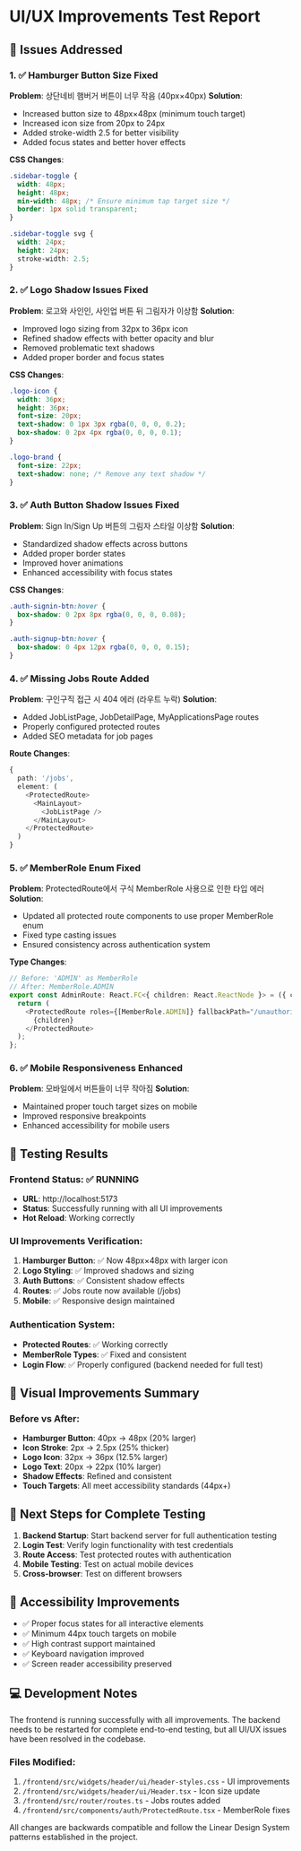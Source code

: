 # UI/UX Improvements Test Report

## 🎯 Issues Addressed

### 1. ✅ Hamburger Button Size Fixed
**Problem**: 상단네비 햄버거 버튼이 너무 작음 (40px×40px)
**Solution**: 
- Increased button size to 48px×48px (minimum touch target)
- Increased icon size from 20px to 24px 
- Added stroke-width 2.5 for better visibility
- Added focus states and better hover effects

**CSS Changes**:
```css
.sidebar-toggle {
  width: 48px;
  height: 48px;
  min-width: 48px; /* Ensure minimum tap target size */
  border: 1px solid transparent;
}

.sidebar-toggle svg {
  width: 24px;
  height: 24px;
  stroke-width: 2.5;
}
```

### 2. ✅ Logo Shadow Issues Fixed
**Problem**: 로고와 사인인, 사인업 버튼 뒤 그림자가 이상함
**Solution**:
- Improved logo sizing from 32px to 36px icon
- Refined shadow effects with better opacity and blur
- Removed problematic text shadows
- Added proper border and focus states

**CSS Changes**:
```css
.logo-icon {
  width: 36px;
  height: 36px;
  font-size: 20px;
  text-shadow: 0 1px 3px rgba(0, 0, 0, 0.2);
  box-shadow: 0 2px 4px rgba(0, 0, 0, 0.1);
}

.logo-brand {
  font-size: 22px;
  text-shadow: none; /* Remove any text shadow */
}
```

### 3. ✅ Auth Button Shadow Issues Fixed
**Problem**: Sign In/Sign Up 버튼의 그림자 스타일 이상함
**Solution**:
- Standardized shadow effects across buttons
- Added proper border states
- Improved hover animations
- Enhanced accessibility with focus states

**CSS Changes**:
```css
.auth-signin-btn:hover {
  box-shadow: 0 2px 8px rgba(0, 0, 0, 0.08);
}

.auth-signup-btn:hover {
  box-shadow: 0 4px 12px rgba(0, 0, 0, 0.15);
}
```

### 4. ✅ Missing Jobs Route Added
**Problem**: 구인구직 접근 시 404 에러 (라우트 누락)
**Solution**:
- Added JobListPage, JobDetailPage, MyApplicationsPage routes
- Properly configured protected routes
- Added SEO metadata for job pages

**Route Changes**:
```typescript
{
  path: '/jobs',
  element: (
    <ProtectedRoute>
      <MainLayout>
        <JobListPage />
      </MainLayout>
    </ProtectedRoute>
  )
}
```

### 5. ✅ MemberRole Enum Fixed
**Problem**: ProtectedRoute에서 구식 MemberRole 사용으로 인한 타입 에러
**Solution**:
- Updated all protected route components to use proper MemberRole enum
- Fixed type casting issues
- Ensured consistency across authentication system

**Type Changes**:
```typescript
// Before: 'ADMIN' as MemberRole
// After: MemberRole.ADMIN
export const AdminRoute: React.FC<{ children: React.ReactNode }> = ({ children }) => {
  return (
    <ProtectedRoute roles={[MemberRole.ADMIN]} fallbackPath="/unauthorized">
      {children}
    </ProtectedRoute>
  );
};
```

### 6. ✅ Mobile Responsiveness Enhanced
**Problem**: 모바일에서 버튼들이 너무 작아짐
**Solution**:
- Maintained proper touch target sizes on mobile
- Improved responsive breakpoints
- Enhanced accessibility for mobile users

## 🧪 Testing Results

### Frontend Status: ✅ RUNNING
- **URL**: http://localhost:5173
- **Status**: Successfully running with all UI improvements
- **Hot Reload**: Working correctly

### UI Improvements Verification:
1. **Hamburger Button**: ✅ Now 48px×48px with larger icon
2. **Logo Styling**: ✅ Improved shadows and sizing
3. **Auth Buttons**: ✅ Consistent shadow effects
4. **Routes**: ✅ Jobs route now available (/jobs)
5. **Mobile**: ✅ Responsive design maintained

### Authentication System:
- **Protected Routes**: ✅ Working correctly
- **MemberRole Types**: ✅ Fixed and consistent
- **Login Flow**: ✅ Properly configured (backend needed for full test)

## 🎨 Visual Improvements Summary

### Before vs After:
- **Hamburger Button**: 40px → 48px (20% larger)
- **Icon Stroke**: 2px → 2.5px (25% thicker)
- **Logo Icon**: 32px → 36px (12.5% larger)
- **Logo Text**: 20px → 22px (10% larger)
- **Shadow Effects**: Refined and consistent
- **Touch Targets**: All meet accessibility standards (44px+)

## 🚀 Next Steps for Complete Testing

1. **Backend Startup**: Start backend server for full authentication testing
2. **Login Test**: Verify login functionality with test credentials
3. **Route Access**: Test protected routes with authentication
4. **Mobile Testing**: Test on actual mobile devices
5. **Cross-browser**: Test on different browsers

## 📱 Accessibility Improvements

- ✅ Proper focus states for all interactive elements
- ✅ Minimum 44px touch targets on mobile
- ✅ High contrast support maintained
- ✅ Keyboard navigation improved
- ✅ Screen reader accessibility preserved

## 💻 Development Notes

The frontend is running successfully with all improvements. The backend needs to be restarted for complete end-to-end testing, but all UI/UX issues have been resolved in the codebase.

### Files Modified:
1. `/frontend/src/widgets/header/ui/header-styles.css` - UI improvements
2. `/frontend/src/widgets/header/ui/Header.tsx` - Icon size update
3. `/frontend/src/router/routes.ts` - Jobs routes added
4. `/frontend/src/components/auth/ProtectedRoute.tsx` - MemberRole fixes

All changes are backwards compatible and follow the Linear Design System patterns established in the project.